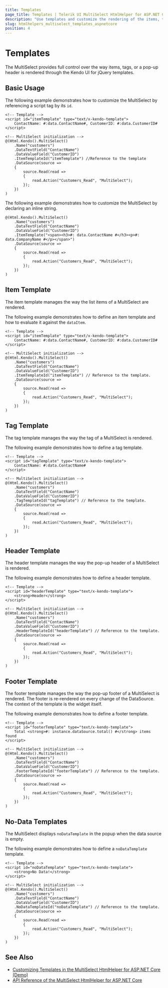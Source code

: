 ```yaml
---
title: Templates
page_title: Templates | Telerik UI MultiSelect HtmlHelper for ASP.NET Core
description: "Use templates and customize the rendering of the items, tags, and the popup header of the Telerik UI MultiSelect HtmlHelper for ASP.NET Core (MVC 6 or ASP.NET Core MVC)."
slug: htmlhelpers_multiselect_templates_aspnetcore
position: 4
---
```


# Templates

The MultiSelect provides full control over the way items, tags, or a pop-up header is rendered through the Kendo UI for jQuery templates.

## Basic Usage

The following example demonstrates how to customize the MultiSelect by referencing a script tag by its `id`.

    <!-- Template -->
    <script id="itemTemplate" type="text/x-kendo-template">
        ContactName: #:data.ContactName#, CustomerID: #:data.CustomerID#
    </script>

    <!-- MultiSelect initialization -->
    @(Html.Kendo().MultiSelect()
        .Name("customers")
        .DataTextField("ContactName")
        .DataValueField("CustomerID")
        .ItemTemplateId("itemTemplate") //Reference to the template
        .DataSource(source =>
        {
            source.Read(read =>
            {
                read.Action("Customers_Read", "MultiSelect");
            });
        })
    )

The following example demonstrates how to customize the MultiSelect by declaring an inline string.

    @(Html.Kendo().MultiSelect()
        .Name("customers")
        .DataTextField("ContactName")
        .DataValueField("CustomerID")
        .ItemTemplate("<span><h3>#: data.ContactName #</h3><p>#: data.CompanyName #</p></span>")
        .DataSource(source =>
        {
            source.Read(read =>
            {
                read.Action("Customers_Read", "MultiSelect");
            });
        })
    )

## Item Template

The item template manages the way the list items of a MultiSelect are rendered.

The following example demonstrates how to define an item template and how to evaluate it against the `dataItem`.

    <!-- Template -->
    <script id="itemTemplate" type="text/x-kendo-template">
        ContactName: #:data.ContactName#, CustomerID: #:data.CustomerID#
    </script>

    <!-- MultiSelect initialization -->
    @(Html.Kendo().MultiSelect()
        .Name("customers")
        .DataTextField("ContactName")
        .DataValueField("CustomerID")
        .ItemTemplateId("itemTemplate") // Reference to the template.
        .DataSource(source =>
        {
            source.Read(read =>
            {
                read.Action("Customers_Read", "MultiSelect");
            });
        })
    )

## Tag Template

The tag template manages the way the tag of a MultiSelect is rendered.

The following example demonstrates how to define a tag template.

    <!-- Template -->
    <script id="tagTemplate" type="text/x-kendo-template">
        ContactName: #:data.ContactName#
    </script>

    <!-- MultiSelect initialization -->
    @(Html.Kendo().MultiSelect()
        .Name("customers")
        .DataTextField("ContactName")
        .DataValueField("CustomerID")
        .TagTemplateId("tagTemplate") // Reference to the template.
        .DataSource(source =>
        {
            source.Read(read =>
            {
                read.Action("Customers_Read", "MultiSelect");
            });
        })
    )

## Header Template

The header template manages the way the pop-up header of a MultiSelect is rendered.

The following example demonstrates how to define a header template.

    <!-- Template -->
    <script id="headerTemplate" type="text/x-kendo-template">
        <strong>Header</strong>
    </script>

    <!-- MultiSelect initialization -->
    @(Html.Kendo().MultiSelect()
        .Name("customers")
        .DataTextField("ContactName")
        .DataValueField("CustomerID")
        .HeaderTemplateId("headerTemplate") // Reference to the template.
        .DataSource(source =>
        {
            source.Read(read =>
            {
                read.Action("Customers_Read", "MultiSelect");
            });
        })
    )

## Footer Template

The footer template manages the way the pop-up footer of a MultiSelect is rendered. The footer is re-rendered on every change of the DataSource. The context of the template is the widget itself.

The following example demonstrates how to define a footer template.

    <!-- Template -->
    <script id="footerTemplate" type="text/x-kendo-template">
        Total <strong>#: instance.dataSource.total() #</strong> items found
    </script>

    <!-- MultiSelect initialization -->
    @(Html.Kendo().MultiSelect()
        .Name("customers")
        .DataTextField("ContactName")
        .DataValueField("CustomerID")
        .FooterTemplateId("footerTemplate") // Reference to the template.
        .DataSource(source =>
        {
            source.Read(read =>
            {
                read.Action("Customers_Read", "MultiSelect");
            });
        })
    )

## No-Data Templates

The MultiSelect displays `noDataTemplate` in the popup when the data source is empty.

The following example demonstrates how to define a `noDataTemplate` template.

    <!-- Template -->
    <script id="noDataTemplate" type="text/x-kendo-template">
        <strong>No Data!</strong>
    </script>

    <!-- MultiSelect initialization -->
    @(Html.Kendo().MultiSelect()
        .Name("customers")
        .DataTextField("ContactName")
        .DataValueField("CustomerID")
        .NoDataTemplateId("noDataTemplate") // Reference to the template.
        .DataSource(source =>
        {
            source.Read(read =>
            {
                read.Action("Customers_Read", "MultiSelect");
            });
        })
    )

## See Also

* [Customizing Templates in the MultiSelect HtmlHelper for ASP.NET Core (Demo)](https://demos.telerik.com/aspnet-core/multiselect/template)
* [API Reference of the MultiSelect HtmlHelper for ASP.NET Core](/api/multiselect)
